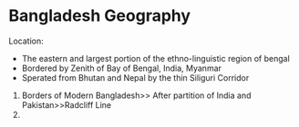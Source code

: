# Bangladesh Geography


Location:
- The eastern and largest portion of the ethno-linguistic region of bengal
- Bordered by Zenith of Bay of Bengal, India, Myanmar
- Sperated from Bhutan and Nepal by the thin Siliguri Corridor

1. Borders of Modern Bangladesh>> After partition of India and Pakistan>>Radcliff Line
2. 